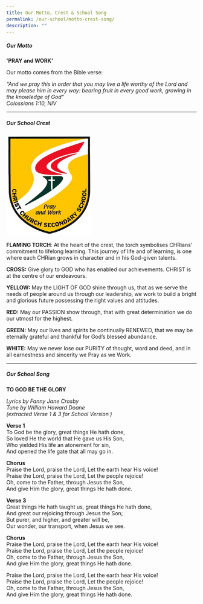 ```yaml
---
title: Our Motto, Crest & School Song
permalink: /our-school/motto-crest-song/
description: ""
---
```

##### Our Motto
**'PRAY and WORK'**
	
Our motto comes from the Bible verse:

*“And we pray this in order that you may live a life worthy of the Lord and may please him in every way: bearing fruit in every good work, growing in the knowledge of God”*<br>
*Colossians 1:10, NIV*

* * *
##### Our School Crest
  
<img src="/images/Our%20School/Our%20Motto,%20Crest%20&amp;%20Song/chr_logo_small.jpeg" style="width:45%">



**FLAMING TORCH**:&nbsp;At the heart of the crest, the torch symbolises CHRians’ commitment to lifelong learning. This journey of life and of learning, is one where each CHRian grows in character and in his God-given talents.

**CROSS:**&nbsp;Give glory to GOD who has enabled our achievements. CHRIST is at the centre of our endeavours.


**YELLOW:**&nbsp;May the LIGHT OF GOD shine through us, that as we serve the needs of people around us through our leadership, we work to build a bright and glorious future possessing the right values and attitudes.

**RED:**&nbsp;May our PASSION show through, that with great determination we do our utmost for the highest.

**GREEN:**&nbsp;May our lives and spirits be continually RENEWED, that we may be eternally grateful and thankful for God’s blessed abundance.

**WHITE:**&nbsp;May we never lose our PURITY of thought, word and deed, and in all earnestness and sincerity we Pray as we Work.

* * *
##### Our School Song
**TO GOD BE THE GLORY**


*Lyrics by Fanny Jane Crosby<br>
Tune by William Howard Doane<br>
(extracted Verse 1 &amp; 3 for School Version )*


**Verse 1**<br>
To God be the glory, great things He hath done,<br>
So loved He the world that He gave us His Son,<br>
Who yielded His life an atonement for sin,<br>
And opened the life gate that all may go in.

**Chorus**<br>
Praise the Lord, praise the Lord, Let the earth hear His voice!<br>
Praise the Lord, praise the Lord, Let the people rejoice!<br>
Oh, come to the Father, through Jesus the Son,<br>
And give Him the glory, great things He hath done.

  

**Verse 3**<br>
Great things He hath taught us, great things He hath done,<br>
And great our rejoicing through Jesus the Son;<br>
But purer, and higher, and greater will be,<br>
Our wonder, our transport, when Jesus we see.

 
**Chorus**<br>
Praise the Lord, praise the Lord, Let the earth hear His voice!<br>
Praise the Lord, praise the Lord, Let the people rejoice!<br>
Oh, come to the Father, through Jesus the Son,<br>
And give Him the glory, great things He hath done.


Praise the Lord, praise the Lord, Let the earth hear His voice!<br>
Praise the Lord, praise the Lord, Let the people rejoice!<br>
Oh, come to the Father, through Jesus the Son,<br>
And give Him the glory, great things He hath done.